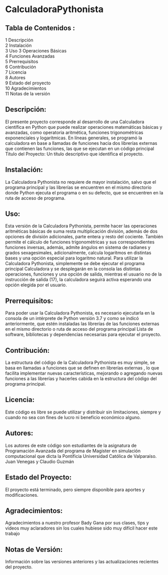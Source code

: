 # CalculadoraPythonista

## Tabla de Contenidos : 

1 Descripción  
2 Instalación  
3 Uso
3 Operaciones Básicas  
4 Funciones Avanzadas   
5 Prerrequisitos  
6 Contribución  
7 Licencia  
8 Autores  
9 Estado del proyecto  
10 Agradecimientos   
11 Notas de la versión 


## Descripción: 
El presente proyecto corresponde al desarrollo de una Calculadora científica en Python que puede realizar operaciones matemáticas básicas y avanzadas, como operatoria aritmética, funciones trigonométricas exponenciales y logarítmicas. En líneas generales, se programó la calculadora  en base a llamadas de funciones hacia dos librerías externas que contienen las funciones, las que se ejecutan en un código principal 
Título del Proyecto: Un título descriptivo que identifica el proyecto.


## Instalación: 
La Calculadora Pythonista   no requiere de mayor instalación, salvo que el programa principal y las librerías se encuentren en el mismo directorio donde Python ejecuta el programa o en su defecto, que se encuentren en la ruta de acceso de programa.

## Uso: 
Esta versión de la  Calculadora Pythonista, permite hacer las operaciones aritméticas básicas de suma resta multiplicación división, además de dos opciones de división adicionales, parte entera y resto del cociente. También permite el cálculo de funciones trigonométricas y sus correspondientes funciones  inversas, además, admite ángulos en sistema de radianes y grados sexagesimales, adicionalmente, calcula logaritmos en distintas bases y una opción especial para logaritmo natural. Para utilizar la Calculadora Pythonista, simplemente se debe ejecutar el programa principal Calculadora y se desplegarán en la consola las distintas operaciones, funciones y una opción de salida, mientras el usuario no de la instrucción de salida (17), la calculadora seguirá activa esperando una opción elegida por el usuario.

## Prerrequisitos: 
Para poder usar la Calculadora Pythonista, es necesario ejecutarla en la consola de un intérprete de Python versión 3.7 y como se indicó anteriormente, que estén instaladas las librerías de las funciones externas en el mismo directorio o ruta de acceso del programa principal  Lista de software, bibliotecas y dependencias necesarias para ejecutar el proyecto.

## Contribución: 
La estructura del código de la Calculadora Pythonista es muy simple, se basa en llamadas a funciones que se definen en librerías externas , lo que facilita implementar nuevas características, mejorando o agregando nuevas funciones a las librerías  y hacerles cabida en la estructura del código del programa principal.  

## Licencia: 
Este código es libre se  puede utilizar y distribuir sin limitaciones, siempre y cuando no sea con fines de lucro ni beneficio económico alguno.

## Autores: 
Los autores de este código son estudiantes de la asignatura de Programación Avanzada del programa de Magister en simulación computacional que dicta la Pontificia Universidad Católica de Valparaíso. Juan Venegas y Claudio Guzmán

## Estado del Proyecto: 
El proyecto está terminado, pero siempre disponible para aportes y modificaciones.

## Agradecimientos: 
Agradecimientos a nuestro profesor Bady Gana por sus clases, tips y videos muy aclaradores sin los cuales hubiese sido muy difícil hacer este trabajo 

## Notas de Versión: 
Información sobre las versiones anteriores y las actualizaciones recientes del proyecto.